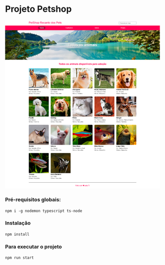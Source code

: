 # Projeto Petshop 

![](/proof.png)

### Pré-requisitos globais:
`npm i -g nodemon typescript ts-node`

### Instalação
`npm install`

### Para executar o projeto
`npm run start`
